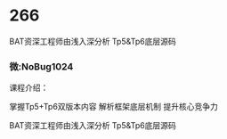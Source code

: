 # 266
BAT资深工程师由浅入深分析 Tp5&amp;Tp6底层源码
### 微:NoBug1024 


课程介绍：

掌握Tp5+Tp6双版本内容 解析框架底层机制 提升核心竞争力

BAT资深工程师由浅入深分析 Tp5&amp;Tp6底层源码
